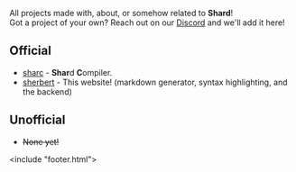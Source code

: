 <link href="style/style.css" rel="stylesheet"/>
<include "header.html">

All projects made with, about, or somehow related to **Shard**!  
Got a project of your own? Reach out on our [Discord](https://discord.gg/f5FVgr7gxX) and we'll add it here!

## Official
* [sharc](https://github.com/shard-org/sharc) - **Shar**d **C**ompiler.  
* [sherbert](https://github.com/shard-org/sherbert) - This website! (markdown generator, syntax highlighting, and the backend)

## Unofficial
* ~~None yet!~~  

<include "footer.html">
